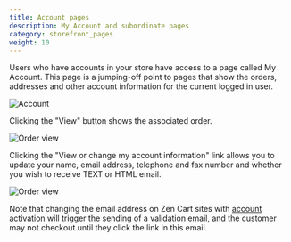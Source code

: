 ```yaml
---
title: Account pages 
description: My Account and subordinate pages 
category: storefront_pages
weight: 10
---
```


Users who have accounts in your store have access to a page called My Account.
This page is a jumping-off point to pages that show the orders, addresses and other account information for the current logged in user.

![Account](/images/account.jpg)

Clicking the "View" button shows the associated order.

![Order view](/images/ahi_top.jpg)

Clicking the "View or change my account information" link allows you to update your name, email address, telephone and fax number and whether you wish to receive TEXT or HTML email. 

![Order view](/images/my_account.png)

Note that changing the email address on Zen Cart sites with [account activation](/user/orders/customer_approval/#customer-account-activation) will  trigger
the sending of a validation email, and the customer may not checkout until they
click the link in this email.

